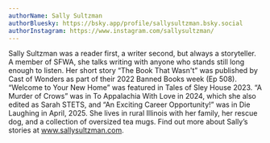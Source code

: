 ```yaml
---
authorName: Sally Sultzman
authorBluesky: https://bsky.app/profile/sallysultzman.bsky.social
authorInstagram: https://www.instagram.com/sallysultzman/
---
```

Sally Sultzman was a reader first, a writer second, but always a storyteller. A member of SFWA, she talks writing with anyone who stands still long enough to listen. Her short story “The Book That Wasn't” was published by Cast of Wonders as part of their 2022 Banned Books week (Ep 508). “Welcome to Your New Home” was featured in Tales of Sley House 2023. “A Murder of Crows” was in To Appalachia With Love in 2024, which she also edited as Sarah STETS, and “An Exciting Career Opportunity!” was in Die Laughing in April, 2025.  She lives in rural Illinois with her family, her rescue dog, and a collection of oversized tea mugs. Find out more about Sally’s stories at www.sallysultzman.com.
